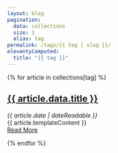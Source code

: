 ```yaml
---
layout: blog
pagination:
  data: collections
  size: 1
  alias: tag
permalink: /tags/{{ tag | slug }}/
eleventyComputed:
  title: "{{ tag }}"
---  
```


{% for article in collections[tag] %}
<div class="py-4 sm:py-10">
  <p>
    <h2 class="text-2xl sm:text-4xl font-bold"><a href="{{ article.url }}">{{ article.data.title }}</a></h2>
  </p>
  <em><time datetime="{{ article.date | dateIso }}">{{ article.date | dateReadable }}</time></em>
  <div>{{ article.templateContent }}</div>
    <span><a href="{{ article.url }}">Read More</a></span>
  </p>
</div>
{% endfor %}
